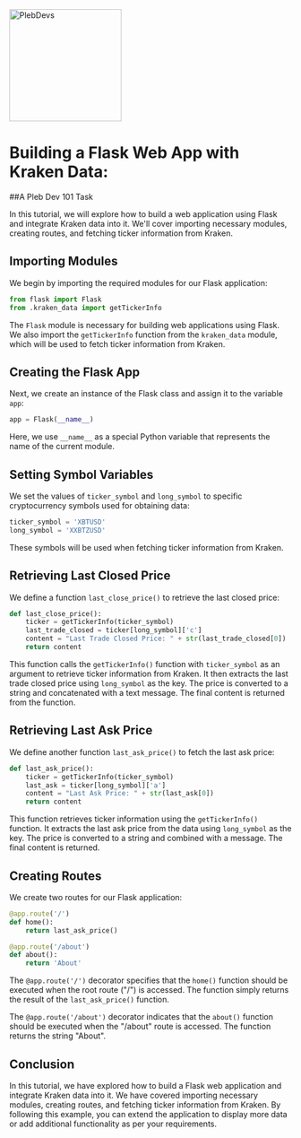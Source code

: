 

<img src="https://plebdevs-org.github.io/images/plebdevs.jpg" alt="PlebDevs" width="200" height="200">


# Building a Flask Web App with Kraken Data: 

##A Pleb Dev 101 Task

In this tutorial, we will explore how to build a web application using Flask and integrate Kraken data into it. We'll cover importing necessary modules, creating routes, and fetching ticker information from Kraken.

## Importing Modules

We begin by importing the required modules for our Flask application:

```python
from flask import Flask
from .kraken_data import getTickerInfo
```

The `Flask` module is necessary for building web applications using Flask. We also import the `getTickerInfo` function from the `kraken_data` module, which will be used to fetch ticker information from Kraken.

## Creating the Flask App

Next, we create an instance of the Flask class and assign it to the variable `app`:

```python
app = Flask(__name__)
```

Here, we use `__name__` as a special Python variable that represents the name of the current module.

## Setting Symbol Variables

We set the values of `ticker_symbol` and `long_symbol` to specific cryptocurrency symbols used for obtaining data:

```python
ticker_symbol = 'XBTUSD'
long_symbol = 'XXBTZUSD'
```

These symbols will be used when fetching ticker information from Kraken.

## Retrieving Last Closed Price

We define a function `last_close_price()` to retrieve the last closed price:

```python
def last_close_price():
    ticker = getTickerInfo(ticker_symbol)
    last_trade_closed = ticker[long_symbol]['c']
    content = "Last Trade Closed Price: " + str(last_trade_closed[0])
    return content
```

This function calls the `getTickerInfo()` function with `ticker_symbol` as an argument to retrieve ticker information from Kraken. It then extracts the last trade closed price using `long_symbol` as the key. The price is converted to a string and concatenated with a text message. The final content is returned from the function.

## Retrieving Last Ask Price

We define another function `last_ask_price()` to fetch the last ask price:

```python
def last_ask_price():
    ticker = getTickerInfo(ticker_symbol)
    last_ask = ticker[long_symbol]['a']
    content = "Last Ask Price: " + str(last_ask[0])
    return content
```

This function retrieves ticker information using the `getTickerInfo()` function. It extracts the last ask price from the data using `long_symbol` as the key. The price is converted to a string and combined with a message. The final content is returned.

## Creating Routes

We create two routes for our Flask application:

```python
@app.route('/')
def home():
    return last_ask_price()

@app.route('/about')
def about():
    return 'About'
```

The `@app.route('/')` decorator specifies that the `home()` function should be executed when the root route ("/") is accessed. The function simply returns the result of the `last_ask_price()` function.

The `@app.route('/about')` decorator indicates that the `about()` function should be executed when the "/about" route is accessed. The function returns the string "About".

## Conclusion

In this tutorial, we have explored how to build a Flask web application and integrate Kraken data into it. We have covered importing necessary modules, creating routes, and fetching ticker information from Kraken. By following this example, you can extend the application to display more data or add additional functionality as per your requirements.
